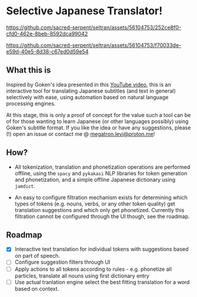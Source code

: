 # Selective Japanese Translator!


https://github.com/sacred-serpent/seltran/assets/56104753/252ce8f0-cfd0-462e-8beb-8592dca99042

https://github.com/sacred-serpent/seltran/assets/56104753/f70033de-e59d-40e5-8d38-c67ed0d59e54

## What this is

Inspired by Goken's idea presented in this [YouTube video](https://www.youtube.com/watch?v=3wF91iArEp0&t=333s),
this is an interactive tool for translating Japanese subtitles (and text in general) selectively with ease, using
automation based on natural language processing engines.

At this stage, this is only a proof of concept for the value such a tool can be of for those wanting to learn Japanese (or other languages possibly)
using Goken's subtitle format.
If you like the idea or have any suggestions, please (!) open an issue or contact me @ megatron.levi@proton.me!

## How?

- All tokenization, translation and phonetization operations are performed offline, using the `spacy` and `pykakasi` NLP libraries
  for token generation and phonetization, and a simple offline Japanese dictionary using `jamdict`.

- An easy to configure filtration mechanism exists for determining which types of tokens (e.g. nouns, verbs, or any other token quality)
  get translation suggestions and which only get phonetized. Currently this filtration cannot be configured through the UI though, see the roadmap.

## Roadmap

- [x] Interactive text translation for individual tokens with suggestions based on part of speech.
- [ ] Configure suggestion filters through UI
- [ ] Apply actions to all tokens according to rules - e.g. phonetize all particles, translate all nouns using first dictionary entry
- [ ] Use actual tranlation engine select the best fitting translation for a word based on context.
